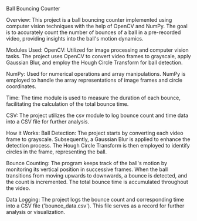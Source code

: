 Ball Bouncing Counter

Overview:
This project is a ball bouncing counter implemented using computer vision techniques with the help of OpenCV and NumPy. 
The goal is to accurately count the number of bounces of a ball in a pre-recorded video, providing insights into the ball's motion dynamics.

Modules Used:
OpenCV: Utilized for image processing and computer vision tasks. The project uses OpenCV to convert video frames to grayscale, apply Gaussian Blur, and employ the Hough Circle Transform for ball detection.

NumPy: Used for numerical operations and array manipulations. NumPy is employed to handle the array representations of image frames and circle coordinates.

Time: The time module is used to measure the duration of each bounce, facilitating the calculation of the total bounce time.

CSV: The project utilizes the csv module to log bounce count and time data into a CSV file for further analysis.

How it Works:
Ball Detection: The project starts by converting each video frame to grayscale. Subsequently, a Gaussian Blur is applied to enhance the detection process. The Hough Circle Transform is then employed to identify circles in the frame, representing the ball.

Bounce Counting: The program keeps track of the ball's motion by monitoring its vertical position in successive frames. When the ball transitions from moving upwards to downwards, a bounce is detected, and the count is incremented. The total bounce time is accumulated throughout the video.

Data Logging: The project logs the bounce count and corresponding time into a CSV file ('bounce_data.csv'). This file serves as a record for further analysis or visualization.
